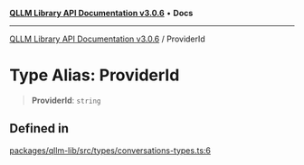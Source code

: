 [**QLLM Library API Documentation v3.0.6**](../README.md) • **Docs**

***

[QLLM Library API Documentation v3.0.6](../globals.md) / ProviderId

# Type Alias: ProviderId

> **ProviderId**: `string`

## Defined in

[packages/qllm-lib/src/types/conversations-types.ts:6](https://github.com/quantalogic/qllm/blob/b15a3aa4af263bce36ea091a0f29bf1255b95497/packages/qllm-lib/src/types/conversations-types.ts#L6)
